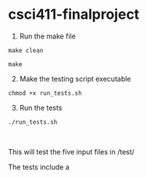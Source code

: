 # csci411-finalproject

1. Run the make file
   
<code>make clean</code>

<code>make</code>

2. Make the testing script executable

<code>chmod +x run_tests.sh</code>

3. Run the tests

<code>./run_tests.sh</code>

<br>

This will test the five input files in /test/

The tests include a
